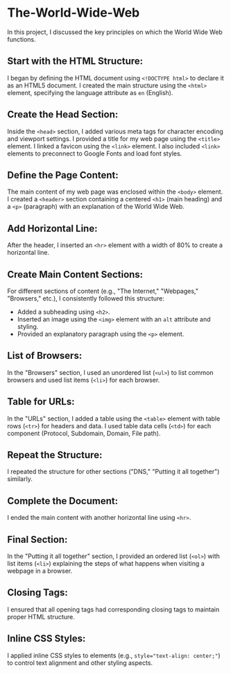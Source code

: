 # The-World-Wide-Web
In this project, I discussed the key principles on which the World Wide Web functions.

## Start with the HTML Structure:

I began by defining the HTML document using `<!DOCTYPE html>` to declare it as an HTML5 document. I created the main structure using the `<html>` element, specifying the language attribute as `en` (English).

## Create the Head Section:

Inside the `<head>` section, I added various meta tags for character encoding and viewport settings. I provided a title for my web page using the `<title>` element. I linked a favicon using the `<link>` element. I also included `<link>` elements to preconnect to Google Fonts and load font styles.

## Define the Page Content:

The main content of my web page was enclosed within the `<body>` element. I created a `<header>` section containing a centered `<h1>` (main heading) and a `<p>` (paragraph) with an explanation of the World Wide Web.

## Add Horizontal Line:

After the header, I inserted an `<hr>` element with a width of 80% to create a horizontal line.

## Create Main Content Sections:

For different sections of content (e.g., "The Internet," "Webpages," "Browsers," etc.), I consistently followed this structure:

- Added a subheading using `<h2>`.
- Inserted an image using the `<img>` element with an `alt` attribute and styling.
- Provided an explanatory paragraph using the `<p>` element.

## List of Browsers:

In the "Browsers" section, I used an unordered list (`<ul>`) to list common browsers and used list items (`<li>`) for each browser.

## Table for URLs:

In the "URLs" section, I added a table using the `<table>` element with table rows (`<tr>`) for headers and data. I used table data cells (`<td>`) for each component (Protocol, Subdomain, Domain, File path).

## Repeat the Structure:

I repeated the structure for other sections ("DNS," "Putting it all together") similarly.

## Complete the Document:

I ended the main content with another horizontal line using `<hr>`.

## Final Section:

In the "Putting it all together" section, I provided an ordered list (`<ol>`) with list items (`<li>`) explaining the steps of what happens when visiting a webpage in a browser.

## Closing Tags:

I ensured that all opening tags had corresponding closing tags to maintain proper HTML structure.

## Inline CSS Styles:

I applied inline CSS styles to elements (e.g., `style="text-align: center;"`) to control text alignment and other styling aspects.

